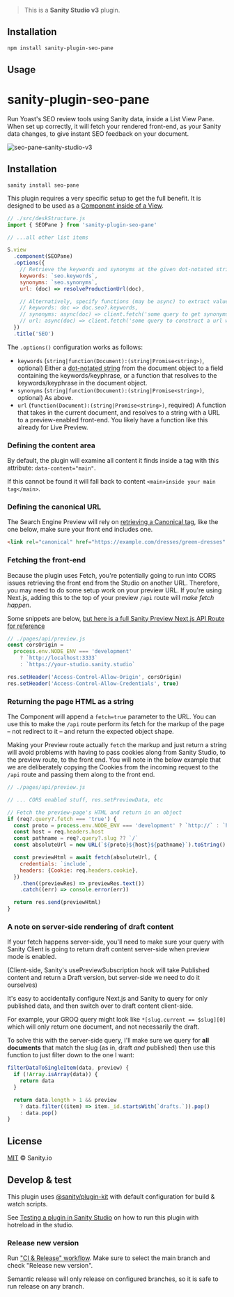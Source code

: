 > This is a **Sanity Studio v3** plugin.

## Installation

```sh
npm install sanity-plugin-seo-pane
```

## Usage

# sanity-plugin-seo-pane

Run Yoast's SEO review tools using Sanity data, inside a List View Pane. When set up correctly, it will fetch your rendered front-end, as your Sanity data changes, to give instant SEO feedback on your document.

![seo-pane-sanity-studio-v3](https://user-images.githubusercontent.com/9684022/212726107-7e1199b7-7b76-40e6-be72-2ae30ed34eb9.png)

## Installation

```
sanity install seo-pane
```

This plugin requires a very specific setup to get the full benefit. It is designed to be used as a [Component inside of a View](https://www.sanity.io/docs/structure-builder-reference#c0c8284844b7).

```js
// ./src/deskStructure.js
import { SEOPane } from 'sanity-plugin-seo-pane'

// ...all other list items

S.view
  .component(SEOPane)
  .options({
    // Retrieve the keywords and synonyms at the given dot-notated strings
    keywords: `seo.keywords`,
    synonyms: `seo.synonyms`,
    url: (doc) => resolveProductionUrl(doc),

    // Alternatively, specify functions (may be async) to extract values
    // keywords: doc => doc.seo?.keywords,
    // synonyms: async(doc) => client.fetch('some query to get synonyms', {id: doc._id}),
    // url: async(doc) => client.fetch('some query to construct a url with refs', {id: doc._id})
  })
  .title('SEO')
```

The `.options()` configuration works as follows:

- `keywords` (`string|function(Document):(string|Promise<string>)`, optional) Either a [dot-notated string](https://www.npmjs.com/package/dlv) from the document object to a field containing the keywords/keyphrase, or a function that resolves to the keywords/keyphrase in the document object.
- `synonyms` (`string|function(Document):(string|Promise<string>)`, optional) As above.
- `url` (`function(Document):(string|Promise<string>)`, required) A function that takes in the current document, and resolves to a string with a URL to a preview-enabled front-end. You likely have a function like this already for Live Preview.

### Defining the content area

By default, the plugin will examine all content it finds inside a tag with this attribute: `data-content="main"`.

If this cannot be found it will fall back to content `<main>inside your main tag</main>`.

### Defining the canonical URL

The Search Engine Preview will rely on [retrieving a Canonical tag](https://developers.google.com/search/docs/advanced/crawling/consolidate-duplicate-urls), like the one below, make sure your front end includes one.

```html
<link rel="canonical" href="https://example.com/dresses/green-dresses" />
```

### Fetching the front-end

Because the plugin uses Fetch, you're potentially going to run into CORS issues retrieving the front end from the Studio on another URL. Therefore, you may need to do some setup work on your preview URL. If you're using Next.js, adding this to the top of your preview `/api` route will _make fetch happen_.

Some snippets are below, [but here is a full Sanity Preview Next.js API Route for reference](https://gist.github.com/SimeonGriggs/6649dc7f4b0fec974c05d29cae969cbc)

```js
// ./pages/api/preview.js
const corsOrigin =
  process.env.NODE_ENV === 'development'
    ? `http://localhost:3333`
    : `https://your-studio.sanity.studio`

res.setHeader('Access-Control-Allow-Origin', corsOrigin)
res.setHeader('Access-Control-Allow-Credentials', true)
```

### Returning the page HTML as a string

The Component will append a `fetch=true` parameter to the URL. You can use this to make the `/api` route perform its fetch for the markup of the page – not redirect to it – and return the expected object shape.

Making your Preview route actually `fetch` the markup and just return a string will avoid problems with having to pass cookies along from Sanity Studio, to the preview route, to the front end. You will note in the below example that we are deliberately copying the Cookies from the incoming request to the `/api` route and passing them along to the front end.

```js
// ./pages/api/preview.js

// ... CORS enabled stuff, res.setPreviewData, etc

// Fetch the preview-page's HTML and return in an object
if (req?.query?.fetch === 'true') {
  const proto = process.env.NODE_ENV === 'development' ? `http://` : `https://`
  const host = req.headers.host
  const pathname = req?.query?.slug ?? `/`
  const absoluteUrl = new URL(`${proto}${host}${pathname}`).toString()

  const previewHtml = await fetch(absoluteUrl, {
    credentials: `include`,
    headers: {Cookie: req.headers.cookie},
  })
    .then((previewRes) => previewRes.text())
    .catch((err) => console.error(err))

  return res.send(previewHtml)
}
```

### A note on server-side rendering of draft content

If your fetch happens server-side, you'll need to make sure your query with Sanity Client is going to return draft content server-side when preview mode is enabled.

(Client-side, Sanity's usePreviewSubscription hook will take Published content and return a Draft version, but server-side we need to do it ourselves)

It's easy to accidentally configure Next.js and Sanity to query for only published data, and then switch over to draft content client-side.

For example, your GROQ query might look like `*[slug.current == $slug][0]` which will only return one document, and not necessarily the draft.

To solve this with the server-side query, I'll make sure we query for **all documents** that match the slug (as in, draft _and_ published) then use this function to just filter down to the one I want:

```js
filterDataToSingleItem(data, preview) {
  if (!Array.isArray(data)) {
    return data
  }

  return data.length > 1 && preview
    ? data.filter((item) => item._id.startsWith(`drafts.`)).pop()
    : data.pop()
}
```

## License

[MIT](LICENSE) © Sanity.io


## Develop & test

This plugin uses [@sanity/plugin-kit](https://github.com/sanity-io/plugin-kit)
with default configuration for build & watch scripts.

See [Testing a plugin in Sanity Studio](https://github.com/sanity-io/plugin-kit#testing-a-plugin-in-sanity-studio)
on how to run this plugin with hotreload in the studio.

### Release new version

Run ["CI & Release" workflow](https://github.com/sanity-io/sanity-plugin-seo-pane/actions/workflows/main.yml).
Make sure to select the main branch and check "Release new version".

Semantic release will only release on configured branches, so it is safe to run release on any branch.